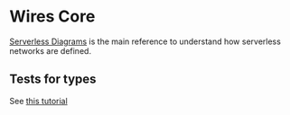 # Wires Core

[Serverless Diagrams](../docs/serverless-diagrams.md) is the main reference to understand how serverless networks are defined.

## Tests for types

See [this tutorial](https://www.simonholywell.com/post/testing-typescript-types.html)
